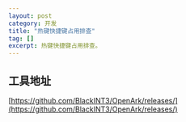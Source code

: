 ```yaml
---
layout: post
category: 开发
title: "热键快捷键占用排查"
tag: []
excerpt: 热键快捷键占用排查。
---
```


## 工具地址

[https://github.com/BlackINT3/OpenArk/releases/](https://github.com/BlackINT3/OpenArk/releases/)

